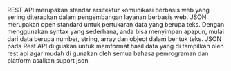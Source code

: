 REST API merupakan standar arsitektur komunikasi berbasis web yang sering diterapkan dalam pengembangan layanan berbasis web.
JSON merupakan open standard untuk pertukaran data yang berupa teks. Dengan menggunakan syntax yang sederhana, anda bisa menyimpan apapun, mulai dari data berupa number, string, array dan object dalam bentuk teks. 
JSON pada Rest API di guakan untuk memformat hasil data yang di tampilkan oleh rest api agar mudah di gunakan oleh semua bahasa pemrograman dan platform asalkan suport json